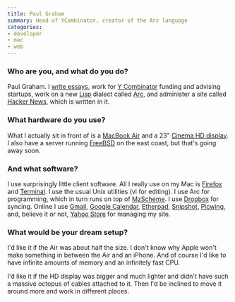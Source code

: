 ```yaml
---
title: Paul Graham
summary: Head of YCombinator, creator of the Arc language
categories:
- developer
- mac
- web
---
```


### Who are you, and what do you do?

Paul Graham. I [write essays](http://www.paulgraham.com/articles.html "Paul's collective essays."), work for [Y Combinator](http://ycombinator.com/ "A new-age venture firm.") funding and advising startups, work on a new [Lisp](http://www.paulgraham.com/lisp.html "Paul's page on the Lisp language.") dialect called [Arc](http://arclanguage.org/ "A new dialect of the Lisp language."), and administer a site called [Hacker News](http://news.ycombinator.com/ "News for hackers."), which is written in it.

### What hardware do you use?

What I actually sit in front of is a [MacBook Air][macbook-air] and a 23" [Cinema HD display][cinema-display]. I also have a server running [FreeBSD][] on the east coast, but that's going away soon.

### And what software?

I use surprisingly little client software. All I really use on my Mac is [Firefox][] and [Terminal][]. I use the usual Unix utilities (vi for editing). I use Arc for programming, which in turn runs on top of [MzScheme][]. I use [Dropbox][] for syncing. Online I use [Gmail][], [Google Calendar][google-calendar], [Etherpad][], [Snipshot][], [Picwing][], and, believe it or not, [Yahoo Store][small-business] for managing my site.

### What would be your dream setup?

I'd like it if the Air was about half the size. I don't know why Apple won't make something in between the Air and an iPhone. And of course I'd like to have infinite amounts of memory and an infinitely fast CPU.

I'd like it if the HD display was bigger and much lighter and didn't have such a massive octopus of cables attached to it. Then I'd be inclined to move it around more and work in different places.

[cinema-display]: https://en.wikipedia.org/wiki/Apple_Cinema_Display "An LCD display."
[macbook-air]: https://www.apple.com/macbook-air/ "A very thin laptop."
[dropbox]: https://www.dropbox.com/ "Online syncing and storage."
[etherpad]: https://en.wikipedia.org/wiki/Etherpad "Online collaborative text editing."
[firefox]: https://www.mozilla.org/en-US/firefox/new/ "A cross-platform open-source web browser."
[freebsd]: https://www.freebsd.org/ "An open source operating system."
[gmail]: https://mail.google.com/mail/ "Web-based email."
[google-calendar]: https://en.wikipedia.org/wiki/Google_Calendar "A web-based calendar client."
[mzscheme]: https://plt-scheme.org/software/mzscheme/ "A core virtual machine for the PLT Scheme language."
[picwing]: https://twitter.com/picwing "An online photo sharing service."
[small-business]: https://www.aabacosmallbusiness.com/ecommerce "Online retail/merchant services and hosting."
[snipshot]: http://www.ansa.com/snipshot/ "An online image editor."
[terminal]: https://en.wikipedia.org/wiki/Terminal_(OS_X) "A console application included with Mac OS X."
